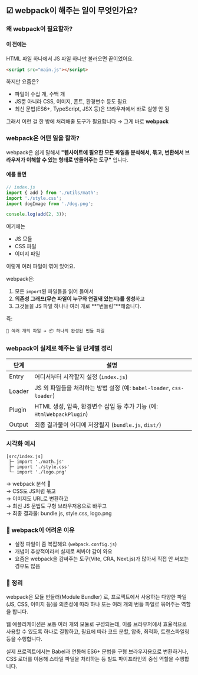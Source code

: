 ## ☑ webpack이 해주는 일이 무엇인가요?

### 왜 webpack이 필요할까?

#### 이 전에는

HTML 파일 하나에서 JS 파일 하나만 불러오면 끝이었어요.

```html
<script src="main.js"></script>
```

하지만 요즘은?

- 파일이 수십 개, 수백 개
- JS뿐 아니라 CSS, 이미지, 폰트, 환경변수 등도 필요
- 최신 문법(ES6+, TypeScript, JSX 등)은 브라우저에서 바로 실행 안 됨

그래서 이런 걸 한 방에 처리해줄 도구가 필요합니다 → 그게 바로 **webpack**

### webpack은 어떤 일을 할까?

webpack은 쉽게 말해서 **"웹사이트에 필요한 모든 파일을 분석해서, 묶고, 변환해서 브라우저가 이해할 수 있는 형태로 만들어주는 도구"** 입니다.

#### 예를 들면

```js
// index.js
import { add } from './utils/math';
import './style.css';
import dogImage from './dog.png';

console.log(add(2, 3));
```

여기에는

- JS 모듈
- CSS 파일
- 이미지 파일

이렇게 여러 파일이 엮여 있어요.

webpack은:

1. 모든 `import`된 파일들을 읽어 들여서
2. **의존성 그래프(무슨 파일이 누구와 연결돼 있는지)를 생성**하고
3. 그것들을 JS 파일 하나나 여러 개로 \*\*“번들링”\*\*해줍니다.

즉:

```text
📁 여러 개의 파일 → 📦 하나의 완성된 번들 파일
```

### webpack이 실제로 해주는 일 단계별 정리

| 단계   | 설명                                                                  |
| ------ | --------------------------------------------------------------------- |
| Entry  | 어디서부터 시작할지 설정 (`index.js`)                                 |
| Loader | JS 외 파일들을 처리하는 방법 설정 (예: `babel-loader`, `css-loader`)  |
| Plugin | HTML 생성, 압축, 환경변수 삽입 등 추가 기능 (예: `HtmlWebpackPlugin`) |
| Output | 최종 결과물이 어디에 저장될지 (`bundle.js`, `dist/`)                  |

### 시각화 예시

```text
[src/index.js]
 ├─ import './math.js'
 ├─ import './style.css'
 └─ import './logo.png'
```

→ webpack 분석 👀  
→ CSS도 JS처럼 묶고  
→ 이미지도 URL로 변환하고  
→ 최신 JS 문법도 구형 브라우저용으로 바꾸고  
→ 최종 결과물: bundle.js, style.css, logo.png

### 📌 webpack이 어려운 이유

- 설정 파일이 좀 복잡해요 (`webpack.config.js`)
- 개념이 추상적이라서 실제로 써봐야 감이 와요
- 요즘은 webpack을 감싸주는 도구(Vite, CRA, Next.js)가 많아서 직접 안 써보는 경우도 많음

### 💯 정리

webpack은 모듈 번들러(Module Bundler) 로, 프로젝트에서 사용하는 다양한 파일(JS, CSS, 이미지 등)을 의존성에 따라 하나 또는 여러 개의 번들 파일로 묶어주는 역할을 합니다.

웹 애플리케이션은 보통 여러 개의 모듈로 구성되는데, 이를 브라우저에서 효율적으로 사용할 수 있도록 하나로 결합하고, 필요에 따라 코드 분할, 압축, 최적화, 트랜스파일링 등을 수행합니다.

실제 프로젝트에서는 Babel과 연동해 ES6+ 문법을 구형 브라우저용으로 변환하거나, CSS 로더를 이용해 스타일 파일을 처리하는 등 빌드 파이프라인의 중심 역할을 수행합니다.

